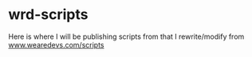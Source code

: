 # wrd-scripts
Here is where I will be publishing scripts from that I rewrite/modify from www.wearedevs.com/scripts
